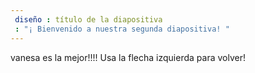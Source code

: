 ```yaml
---
 diseño : título de la diapositiva
 : "¡ Bienvenido a nuestra segunda diapositiva! "
---
```

vanesa es la mejor!!!! 
Usa la flecha izquierda para volver!
